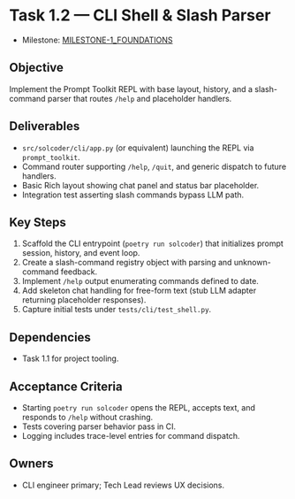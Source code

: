 # Task 1.2 — CLI Shell & Slash Parser

- Milestone: [MILESTONE-1_FOUNDATIONS](../milestones/MILESTONE-1_FOUNDATIONS.md)

## Objective
Implement the Prompt Toolkit REPL with base layout, history, and a slash-command parser that routes `/help` and placeholder handlers.

## Deliverables
- `src/solcoder/cli/app.py` (or equivalent) launching the REPL via `prompt_toolkit`.
- Command router supporting `/help`, `/quit`, and generic dispatch to future handlers.
- Basic Rich layout showing chat panel and status bar placeholder.
- Integration test asserting slash commands bypass LLM path.

## Key Steps
1. Scaffold the CLI entrypoint (`poetry run solcoder`) that initializes prompt session, history, and event loop.
2. Create a slash-command registry object with parsing and unknown-command feedback.
3. Implement `/help` output enumerating commands defined to date.
4. Add skeleton chat handling for free-form text (stub LLM adapter returning placeholder responses).
5. Capture initial tests under `tests/cli/test_shell.py`.

## Dependencies
- Task 1.1 for project tooling.

## Acceptance Criteria
- Starting `poetry run solcoder` opens the REPL, accepts text, and responds to `/help` without crashing.
- Tests covering parser behavior pass in CI.
- Logging includes trace-level entries for command dispatch.

## Owners
- CLI engineer primary; Tech Lead reviews UX decisions.
